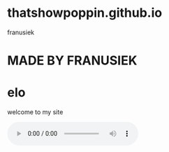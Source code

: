 # thatshowpoppin.github.io
franusiek
<!DOCTYPE html>
<html>
<body>
<h1>MADE BY FRANUSIEK</h1>
<h1>elo</h1>
<p>welcome to my site</p>
<audio src="http://huj.wtf/mp3/187/Chinese%20Wintraders.mp3" controls>
<p>If you are reading this, it is because your browser does not support the audio element.</p>
</audio>
</body>
</html>
